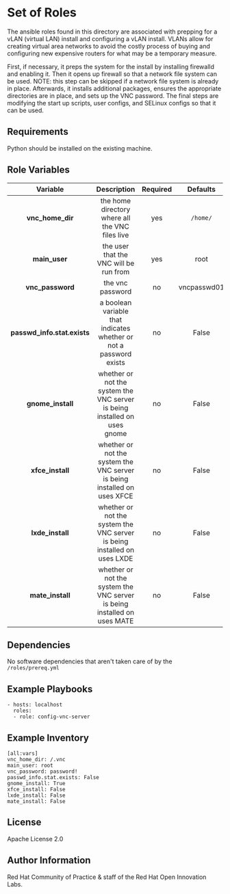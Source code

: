 Set of Roles
============

The ansible roles found in this directory are associated with prepping for a vLAN (virtual LAN) install and configuring a vLAN install. VLANs allow for creating virtual area networks to avoid the costly process of buying and configuring new expensive routers for what may be a temporary measure.

First, if necessary, it preps the system for the install by installing firewalld and enabling it. Then it opens up firewall so that a network file system can be used. NOTE: this step can be skipped if a network file system is already in place. Afterwards, it installs additional packages, ensures the appropriate directories are in place, and sets up the VNC password. The final steps are modifying the start up scripts, user configs, and SELinux configs so that it can be used.

Requirements
------------

Python should be installed on the existing machine.

Role Variables
--------------
| Variable | Description | Required | Defaults |
|:--------:|:-----------:|:--------:|:--------:|
|**vnc_home_dir**| the home directory where all the VNC files live | yes | ``` /home/ ``` |
|**main_user**| the user that the VNC will be run from| yes | root |
|**vnc_password**| the vnc password | no | vncpasswd01 |
|**passwd_info.stat.exists**| a boolean variable that indicates whether or not a password exists  | no | False |
|**gnome_install**| whether or not the system the VNC server is being installed on uses gnome | no | False |
|**xfce_install**| whether or not the system the VNC server is being installed on uses XFCE | no | False |
|**lxde_install**| whether or not the system the VNC server is being installed on uses LXDE | no | False |
|**mate_install**| whether or not the system the VNC server is being installed on uses MATE | no | False |

Dependencies
------------
No software dependencies that aren't taken care of by the ```/roles/prereq.yml```

Example Playbooks
----------------

```
- hosts: localhost
  roles:
  - role: config-vnc-server
```

Example Inventory
----------------

```
[all:vars]
vnc_home_dir: /.vnc
main_user: root
vnc_password: password!
passwd_info.stat.exists: False
gnome_install: True
xfce_install: False
lxde_install: False
mate_install: False

```


License
-------

Apache License 2.0


Author Information
------------------

Red Hat Community of Practice & staff of the Red Hat Open Innovation Labs.
